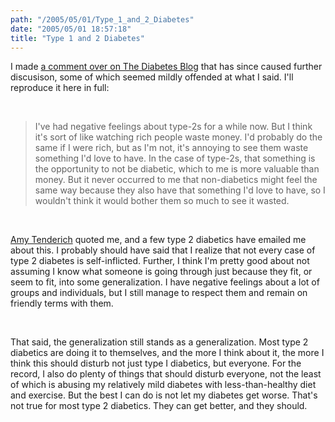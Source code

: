 ```yaml
---
path: "/2005/05/01/Type_1_and_2_Diabetes" 
date: "2005/05/01 18:57:18" 
title: "Type 1 and 2 Diabetes" 
---
```

<p>I made <a href="http://www.thediabetesblog.com/2005/04/28/type-1-and-type-2-diabetes/#comments">a comment over on The Diabetes Blog</a> that has since caused further discusison, some of which seemed mildly offended at what I said. I'll reproduce it here in full:</p><br><blockquote>I've had negative feelings about type-2s for a while now. But I think it's sort of like watching rich people waste money. I'd probably do the same if I were rich, but as I'm not, it's annoying to see them waste something I'd love to have. In the case of type-2s, that something is the opportunity to not be diabetic, which to me is more valuable than money. But it never occurred to me that non-diabetics might feel the same way because they also have that something I'd love to have, so I wouldn't think it would bother them so much to see it wasted.</blockquote><br><p><a href="http://amy_tenderich.typepad.com/diabetes_mine/2005/04/diabetes_two_di.html">Amy Tenderich</a> quoted me, and a few type 2 diabetics have emailed me about this. I probably should have said that I realize that not every case of type 2 diabetes is self-inflicted. Further, I think I'm pretty good about not assuming I know what someone is going through just because they fit, or seem to fit, into some generalization. I have negative feelings about a lot of groups and individuals, but I still manage to respect them and remain on friendly terms with them.</p><br><p>That said, the generalization still stands as a generalization. Most type 2 diabetics are doing it to themselves, and the more I think about it, the more I think this should disturb not just type I diabetics, but everyone. For the record, I also do plenty of things that should disturb everyone, not the least of which is abusing my relatively mild diabetes with less-than-healthy diet and exercise. But the best I can do is not let my diabetes get worse. That's not true for most type 2 diabetics. They can get better, and they should.</p>